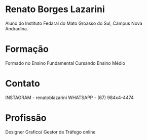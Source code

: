 # Renato Borges Lazarini

Aluno do Instituto Fedaral do Mato Groasso do Sul, Campus Nova Andradina.

# Formação

Formado no Ensino Fundamental 
  Cursando Ensino Médio

# Contato

INSTAGRAM - renatoblazarini
WHATSAPP - (67) 984x4-4474

# Profissão 

Designer Grafico/ Gestor de Tráfego online
